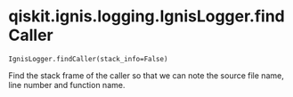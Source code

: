 # qiskit.ignis.logging.IgnisLogger.findCaller

`IgnisLogger.findCaller(stack_info=False)`

Find the stack frame of the caller so that we can note the source file name, line number and function name.
